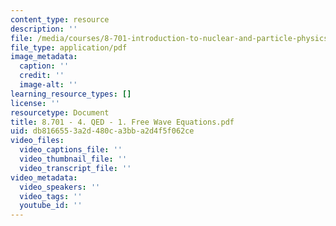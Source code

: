```yaml
---
content_type: resource
description: ''
file: /media/courses/8-701-introduction-to-nuclear-and-particle-physics-fall-2020/8701-4-qed-1-free-wave-equations.pdf
file_type: application/pdf
image_metadata:
  caption: ''
  credit: ''
  image-alt: ''
learning_resource_types: []
license: ''
resourcetype: Document
title: 8.701 - 4. QED - 1. Free Wave Equations.pdf
uid: db816655-3a2d-480c-a3bb-a2d4f5f062ce
video_files:
  video_captions_file: ''
  video_thumbnail_file: ''
  video_transcript_file: ''
video_metadata:
  video_speakers: ''
  video_tags: ''
  youtube_id: ''
---
```

